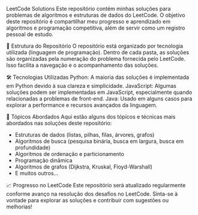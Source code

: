LeetCode Solutions
Este repositório contém minhas soluções para problemas de algoritmos e estruturas de dados do LeetCode. O objetivo deste repositório é compartilhar meu progresso e aprendizado em algoritmos e programação competitiva, além de servir como um registro pessoal de estudo.

📑 Estrutura do Repositório
O repositório está organizado por tecnologia utilizada (linguagem de programação). Dentro de cada pasta, as soluções são organizadas pela numeração do problema fornecida pelo LeetCode. Isso facilita a navegação e o acompanhamento das soluções.

🛠️ Tecnologias Utilizadas
Python: A maioria das soluções é implementada em Python devido à sua clareza e simplicidade.
JavaScript: Algumas soluções podem ser implementadas em JavaScript, especialmente quando relacionadas a problemas de front-end.
Java: Usado em alguns casos para explorar a performance e recursos avançados da linguagem.

📝 Tópicos Abordados
Aqui estão alguns dos tópicos e técnicas mais abordados nas soluções deste repositório:

- Estruturas de dados (listas, pilhas, filas, árvores, grafos)
- Algoritmos de busca (pesquisa binária, busca em largura, busca em profundidade)
- Algoritmos de ordenação e particionamento
- Programação dinâmica
- Algoritmos de grafos (Dijkstra, Kruskal, Floyd-Warshall)
- E muitos outros...

📈 Progresso no LeetCode
Este repositório será atualizado regularmente conforme avanço na resolução dos desafios no LeetCode. Sinta-se à vontade para explorar as soluções e contribuir com sugestões ou melhorias!
